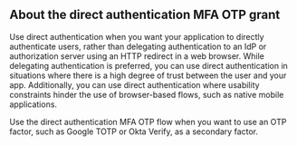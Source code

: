 ## About the direct authentication MFA OTP grant

Use direct authentication when you want your application to directly authenticate users, rather than delegating authentication to an IdP or authorization server using an HTTP redirect in a web browser. While delegating authentication is preferred, you can use direct authentication in situations where there is a high degree of trust between the user and your app. Additionally, you can use direct authentication where usability constraints hinder the use of browser-based flows, such as native mobile applications.

Use the direct authentication MFA OTP flow when you want to use an OTP factor, such as Google TOTP or Okta Verify, as a secondary factor.
